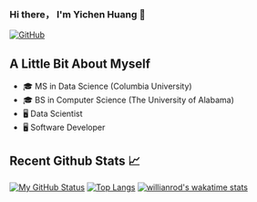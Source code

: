 ### Hi there， I'm Yichen Huang 👋
[![GitHub](https://img.shields.io/badge/dynamic/json?logo=github&label=GitHub&labelColor=495867&color=495867&query=%24.data.totalSubs&url=https%3A%2F%2Fapi.spencerwoo.com%2Fsubstats%2F%3Fsource%3Dgithub%26queryKey%3Dhayschan&style=flat-square)](https://github.com/yichuang25)

## A Little Bit About Myself
- 🎓 MS in Data Science (Columbia University)
- 🎓 BS in Computer Science (The University of Alabama)
- 🖥 Data Scientist
- 🖥 Software Developer

## Recent Github Stats 📈
[![My GitHub Status](https://github-readme-stats.vercel.app/api?username=yichuang25&show_icons=true&theme=dark)]()
[![Top Langs](https://github-readme-stats.vercel.app/api/top-langs/?username=yichuang25&theme=dark&layout=compact)](https://github.com/yichuang25/github-readme-stats)
[![willianrod's wakatime stats](https://github-readme-stats.vercel.app/api/wakatime?username=yichuang25)](https://github.com/yichuang25/github-readme-stats)

<!--
**yhuang86/yhuang86** is a ✨ _special_ ✨ repository because its `README.md` (this file) appears on your GitHub profile.

Here are some ideas to get you started:

- 🔭 I’m currently working on ...
- 🌱 I’m currently learning ...
- 👯 I’m looking to collaborate on ...
- 🤔 I’m looking for help with ...
- 💬 Ask me about ...
- 📫 How to reach me: ...
- 😄 Pronouns: ...
- ⚡ Fun fact: ...
-->
